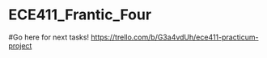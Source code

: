 # ECE411_Frantic_Four

#Go here for next tasks!
https://trello.com/b/G3a4vdUh/ece411-practicum-project
